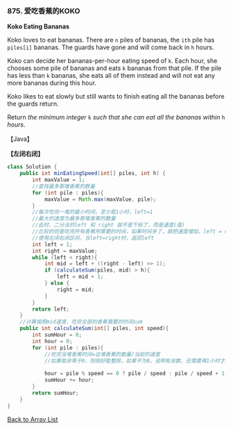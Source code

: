 ### 875. 爱吃香蕉的KOKO

**Koko Eating Bananas**

Koko loves to eat bananas. There are `n` piles of bananas, the `ith` pile has `piles[i]` bananas. The guards have gone and will come back in `h` hours.

Koko can decide her bananas-per-hour eating speed of `k`. Each hour, she chooses some pile of bananas and eats `k` bananas from that pile. If the pile has less than `k` bananas, she eats all of them instead and will not eat any more bananas during this hour.

Koko likes to eat slowly but still wants to finish eating all the bananas before the guards return.

Return *the minimum integer* `k` *such that she can eat all the bananas within* `h` *hours*.

【Java】

**【左闭右闭】**

```java
class Solution {
    public int minEatingSpeed(int[] piles, int h) {
        int maxValue = 1;
        //查找最多那堆香蕉的数量
        for (int pile : piles){
            maxValue = Math.max(maxValue, pile);
        }
        //每次吃完一堆的最小时间，至少是1小时，left=1
        //最大的速度为最多那堆香蕉的数量
        //此时，二分法的left 和 right 就不是下标了，而是速度(值)
        //比较的则是吃完所有香蕉所需要的时间，如果时间多了，就把速度增加，left = mid + 1，如果时间少了，right = mid
        //使用左闭右闭区间，当left=right时，返回left
        int left = 1;
        int right = maxValue;
        while (left < right){
            int mid = left + ((right - left) >> 1);
            if (calculateSum(piles, mid) > h){
                left = mid + 1;
            } else {
                right = mid;
            }
        }
        return left;
    }
    //计算按照mid速度，吃完全部的香蕉需要的时间sum
    public int calculateSum(int[] piles, int speed){
        int sumHour = 0;
        int hour = 0;
        for (int pile : piles){
            //吃完没堆香蕉时间=这堆香蕉的数量/当前的速度
            //如果取余等于0，则刚好能整除，如果不为0，说明有余数，还需要再1小时才能吃完
            
            hour = pile % speed == 0 ? pile / speed : pile / speed + 1;
            sumHour += hour;
        }
        return sumHour;
    }
}
```



[Back to Array List](https://github.com/xiaoshuzhao/leetcode-notes-java/blob/main/%E6%95%B0%E6%8D%AE%E7%BB%93%E6%9E%84/%E6%95%B0%E7%BB%84/Array%20List.md)
